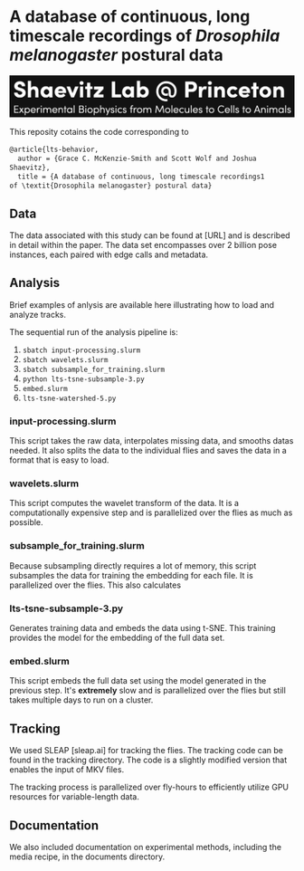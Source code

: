 # A database of continuous, long timescale recordings of *Drosophila melanogaster* postural data

![Shaevitz Lab logo](documents/images/shaevitz_logo.png)


This reposity cotains the code corresponding to
```
@article{lts-behavior,
  author = {Grace C. McKenzie-Smith and Scott Wolf and Joshua Shaevitz},
  title = {A database of continuous, long timescale recordings1
of \textit{Drosophila melanogaster} postural data}
```
## Data

The data associated with this study can be found at [URL] and is described in detail within the paper. The data set encompasses over 2 billion pose instances, each paired with edge calls and metadata.

## Analysis

Brief examples of anlysis are available here illustrating how to load and analyze tracks.

The sequential run of the analysis pipeline is:

1. `sbatch input-processing.slurm` 
2. `sbatch wavelets.slurm`
3. `sbatch subsample_for_training.slurm`
4. `python lts-tsne-subsample-3.py`
4. `embed.slurm`
5. `lts-tsne-watershed-5.py`

### input-processing.slurm

This script takes the raw data, interpolates missing data, and smooths datas needed. It also splits the data to the individual flies and saves the data in a format that is easy to load.

### wavelets.slurm

This script computes the wavelet transform of the data. It is a computationally expensive step and is parallelized over the flies as much as possible. 

### subsample_for_training.slurm

Because subsampling directly requires a lot of memory, this script subsamples the data for training the embedding for each file. It is parallelized over the flies. This also calculates

### lts-tsne-subsample-3.py

Generates training data and embeds the data using t-SNE. This training provides the model for the embedding of the full data set.

### embed.slurm

This script embeds the full data set using the model generated in the previous step. It's **extremely** slow and is parallelized over the flies but still takes multiple days to run on a cluster.


## Tracking

We used SLEAP [sleap.ai] for tracking the flies. The tracking code can be found in the tracking directory. The code is a slightly modified version that enables the input of MKV files.

The tracking process is parallelized over fly-hours to efficiently utilize GPU resources for variable-length data.


## Documentation

We also included documentation on experimental methods, including the media recipe, in the documents directory.
